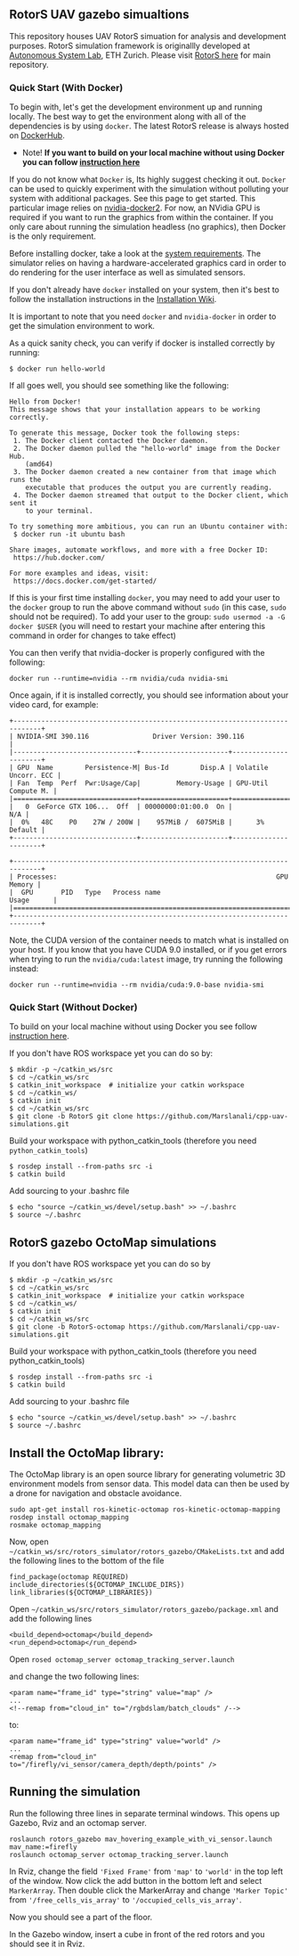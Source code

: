 ## RotorS UAV gazebo simualtions

This repository houses UAV RotorS simuation for analysis and development purposes. RotorS simulation framework is originallly developed at [Autonomous System Lab](https://hub.docker.com/r/osrf/subt-virtual-testbed), ETH Zurich. Please visit [RotorS here](https://hub.docker.com/r/osrf/subt-virtual-testbed) for main repository. 

### Quick Start (With Docker)

To begin with, let's get the development environment up and running locally. The best way to get the environment along with all of the dependencies is by using `docker`. The latest RotorS release is always hosted on [DockerHub](https://hub.docker.com/r/osrf/subt-virtual-testbed).

- Note! **If you want to build on your local machine without using Docker you can follow [instruction here](https://hub.docker.com/r/osrf/subt-virtual-testbed)** 

If you do not know what `Docker` is, Its highly suggest checking it out. `Docker` can be used to quickly experiment with the simulation without polluting your system with additional packages. See this page to get started. This particular image relies on [nvidia-docker2](https://hub.docker.com/r/osrf/subt-virtual-testbed). For now, an NVidia GPU is required if you want to run the graphics from within the container. If you only care about running the simulation headless (no graphics), then Docker is the only requirement.

Before installing docker, take a look at the [system requirements](https://github.com/osrf/subt/wiki/system_requirements).
The simulator relies on having a hardware-accelerated graphics card in order to do rendering for the user interface as well as simulated sensors.

If you don't already have `docker` installed on your system, then it's best to follow the installation instructions in the [Installation Wiki](https://github.com/osrf/subt/wiki/tutorials/SystemSetupDockerInstall).

It is important to note that you need `docker` and `nvidia-docker` in order to get the simulation environment to work.

As a quick sanity check, you can verify if docker is installed correctly by running:

```
$ docker run hello-world
```

If all goes well, you should see something like the following:
```
Hello from Docker!
This message shows that your installation appears to be working correctly.

To generate this message, Docker took the following steps:
 1. The Docker client contacted the Docker daemon.
 2. The Docker daemon pulled the "hello-world" image from the Docker Hub.
    (amd64)
 3. The Docker daemon created a new container from that image which runs the
    executable that produces the output you are currently reading.
 4. The Docker daemon streamed that output to the Docker client, which sent it
    to your terminal.

To try something more ambitious, you can run an Ubuntu container with:
 $ docker run -it ubuntu bash

Share images, automate workflows, and more with a free Docker ID:
 https://hub.docker.com/

For more examples and ideas, visit:
 https://docs.docker.com/get-started/
```

If this is your first time installing `docker`, you may need to add your user to the `docker` group to run the above command without `sudo` (in this case, `sudo` should not be required).
To add your user to the group: `sudo usermod -a -G docker $USER` (you will need to restart your machine after entering this command in order for changes to take effect)

You can then verify that nvidia-docker is properly configured with the following:
```
docker run --runtime=nvidia --rm nvidia/cuda nvidia-smi
```

Once again, if it is installed correctly, you should see information about your video card, for example:
```
+-----------------------------------------------------------------------------+
| NVIDIA-SMI 390.116                Driver Version: 390.116                   |
|-------------------------------+----------------------+----------------------+
| GPU  Name        Persistence-M| Bus-Id        Disp.A | Volatile Uncorr. ECC |
| Fan  Temp  Perf  Pwr:Usage/Cap|         Memory-Usage | GPU-Util  Compute M. |
|===============================+======================+======================|
|   0  GeForce GTX 106...  Off  | 00000000:01:00.0  On |                  N/A |
|  0%   48C    P0    27W / 200W |    957MiB /  6075MiB |      3%      Default |
+-------------------------------+----------------------+----------------------+

+-----------------------------------------------------------------------------+
| Processes:                                                       GPU Memory |
|  GPU       PID   Type   Process name                             Usage      |
|=============================================================================|
+-----------------------------------------------------------------------------+
```

Note, the CUDA version of the container needs to match what is installed on your host.
If you know that you have CUDA 9.0 installed, or if you get errors when trying to run the `nvidia/cuda:latest` image, try running the following instead:
```
docker run --runtime=nvidia --rm nvidia/cuda:9.0-base nvidia-smi
```

### Quick Start (Without Docker)

To build on your local machine without using Docker you see follow [instruction here](https://hub.docker.com/r/osrf/subt-virtual-testbed). 

If you don't have ROS workspace yet you can do so by:

```
$ mkdir -p ~/catkin_ws/src
$ cd ~/catkin_ws/src
$ catkin_init_workspace  # initialize your catkin workspace
$ cd ~/catkin_ws/
$ catkin init
$ cd ~/catkin_ws/src
$ git clone -b RotorS git clone https://github.com/Marslanali/cpp-uav-simulations.git 
```

Build your workspace with python_catkin_tools (therefore you need `python_catkin_tools`)

```
$ rosdep install --from-paths src -i
$ catkin build
```

Add sourcing to your .bashrc file

```
$ echo "source ~/catkin_ws/devel/setup.bash" >> ~/.bashrc
$ source ~/.bashrc
```


## RotorS gazebo OctoMap simulations

If you don't have ROS workspace yet you can do so by

```
$ mkdir -p ~/catkin_ws/src
$ cd ~/catkin_ws/src
$ catkin_init_workspace  # initialize your catkin workspace
$ cd ~/catkin_ws/
$ catkin init
$ cd ~/catkin_ws/src
$ git clone -b RotorS-octomap https://github.com/Marslanali/cpp-uav-simulations.git

```

Build your workspace with python_catkin_tools (therefore you need python_catkin_tools)

```
$ rosdep install --from-paths src -i
$ catkin build
```

Add sourcing to your .bashrc file

```
$ echo "source ~/catkin_ws/devel/setup.bash" >> ~/.bashrc
$ source ~/.bashrc
```

## Install the OctoMap library:

The OctoMap library is an open source library for generating volumetric 3D environment models from sensor data. This model data can then be used by a drone for navigation and obstacle avoidance.

```
sudo apt-get install ros-kinetic-octomap ros-kinetic-octomap-mapping
rosdep install octomap_mapping
rosmake octomap_mapping
```

Now, open `~/catkin_ws/src/rotors_simulator/rotors_gazebo/CMakeLists.txt` and add the following lines to the bottom of the file

```
find_package(octomap REQUIRED)
include_directories(${OCTOMAP_INCLUDE_DIRS})
link_libraries(${OCTOMAP_LIBRARIES})
```

Open `~/catkin_ws/src/rotors_simulator/rotors_gazebo/package.xml` and add the following lines

```
<build_depend>octomap</build_depend>
<run_depend>octomap</run_depend>
```

Open `rosed octomap_server octomap_tracking_server.launch`

and change the two following lines:

```
<param name="frame_id" type="string" value="map" />
...
<!--remap from="cloud_in" to="/rgbdslam/batch_clouds" /-->
```

to:

```
<param name="frame_id" type="string" value="world" />
...
<remap from="cloud_in" to="/firefly/vi_sensor/camera_depth/depth/points" />
```

## Running the simulation

Run the following three lines in separate terminal windows. This opens up Gazebo, Rviz and an octomap server.

```
roslaunch rotors_gazebo mav_hovering_example_with_vi_sensor.launch  mav_name:=firefly
roslaunch octomap_server octomap_tracking_server.launch
```

In Rviz, change the field `'Fixed Frame'` from `'map'` to `'world'` in the top left of the window. Now click the add button in the bottom left and select `MarkerArray`. Then double click the MarkerArray and change `'Marker Topic'` from `'/free_cells_vis_array'` to `'/occupied_cells_vis_array'`.

Now you should see a part of the floor.

In the Gazebo window, insert a cube in front of the red rotors and you should see it in Rviz.

